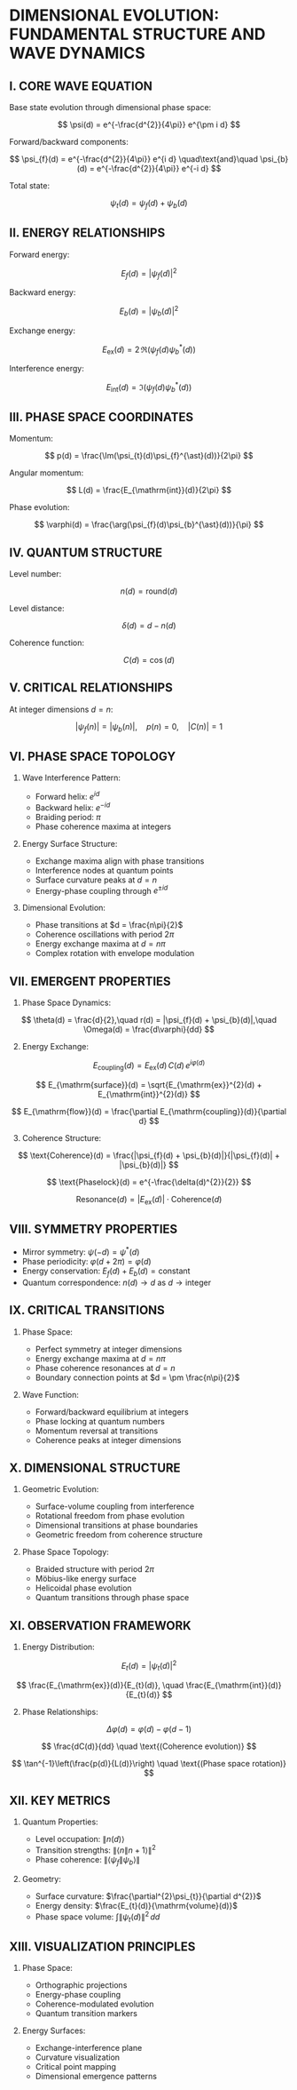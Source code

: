 # DIMENSIONAL EVOLUTION: FUNDAMENTAL STRUCTURE AND WAVE DYNAMICS

## I. CORE WAVE EQUATION

Base state evolution through dimensional phase space:

$$
\psi(d) = e^{-\frac{d^{2}}{4\pi}} e^{\pm i d}
$$

Forward/backward components:

$$
\psi_{f}(d) = e^{-\frac{d^{2}}{4\pi}} e^{i d} \quad\text{and}\quad \psi_{b}(d) = e^{-\frac{d^{2}}{4\pi}} e^{-i d}
$$

Total state:

$$
\psi_{t}(d) = \psi_{f}(d) + \psi_{b}(d)
$$

## II. ENERGY RELATIONSHIPS

Forward energy:

$$
E_{f}(d) = |\psi_{f}(d)|^{2}
$$

Backward energy:

$$
E_{b}(d) = |\psi_{b}(d)|^{2}
$$

Exchange energy:

$$
E_{\mathrm{ex}}(d) = 2\,\Re(\psi_{f}(d)\psi_{b}^{\ast}(d))
$$

Interference energy:

$$
E_{\mathrm{int}}(d) = \Im(\psi_{f}(d)\psi_{b}^{\ast}(d))
$$

## III. PHASE SPACE COORDINATES

Momentum:

$$
p(d) = \frac{\Im(\psi_{t}(d)\psi_{f}^{\ast}(d))}{2\pi}
$$

Angular momentum:

$$
L(d) = \frac{E_{\mathrm{int}}(d)}{2\pi}
$$

Phase evolution:

$$
\varphi(d) = \frac{\arg(\psi_{f}(d)\psi_{b}^{\ast}(d))}{\pi}
$$

## IV. QUANTUM STRUCTURE

Level number:

$$
n(d) = \mathrm{round}(d)
$$

Level distance:

$$
\delta(d) = d - n(d)
$$

Coherence function:

$$
C(d) = \cos(d)
$$

## V. CRITICAL RELATIONSHIPS

At integer dimensions $d = n$:

$$
|\psi_{f}(n)| = |\psi_{b}(n)|,\quad p(n) = 0,\quad |C(n)| = 1
$$

## VI. PHASE SPACE TOPOLOGY

1. Wave Interference Pattern:
   - Forward helix: $e^{i d}$
   - Backward helix: $e^{-i d}$
   - Braiding period: $\pi$
   - Phase coherence maxima at integers

2. Energy Surface Structure:
   - Exchange maxima align with phase transitions
   - Interference nodes at quantum points
   - Surface curvature peaks at $d = n$
   - Energy-phase coupling through $e^{\pm i d}$

3. Dimensional Evolution:
   - Phase transitions at $d = \frac{n\pi}{2}$
   - Coherence oscillations with period $2\pi$
   - Energy exchange maxima at $d = n\pi$
   - Complex rotation with envelope modulation

## VII. EMERGENT PROPERTIES

1. Phase Space Dynamics:

$$
\theta(d) = \frac{d}{2},\quad r(d) = |\psi_{f}(d) + \psi_{b}(d)|,\quad \Omega(d) = \frac{d\varphi}{dd}
$$

2. Energy Exchange:

$$
E_{\mathrm{coupling}}(d) = E_{\mathrm{ex}}(d)\,C(d)\,e^{i\varphi(d)}
$$

$$
E_{\mathrm{surface}}(d) = \sqrt{E_{\mathrm{ex}}^{2}(d) + E_{\mathrm{int}}^{2}(d)}
$$

$$
E_{\mathrm{flow}}(d) = \frac{\partial E_{\mathrm{coupling}}(d)}{\partial d}
$$

3. Coherence Structure:

$$
\text{Coherence}(d) = \frac{|\psi_{f}(d) + \psi_{b}(d)|}{|\psi_{f}(d)| + |\psi_{b}(d)|}
$$

$$
\text{Phaselock}(d) = e^{-\frac{\delta(d)^{2}}{2}}
$$

$$
\text{Resonance}(d) = |E_{\mathrm{ex}}(d)| \cdot \text{Coherence}(d)
$$

## VIII. SYMMETRY PROPERTIES

- Mirror symmetry: $\psi(-d) = \psi^{\ast}(d)$
- Phase periodicity: $\varphi(d + 2\pi) = \varphi(d)$
- Energy conservation: $E_{f}(d) + E_{b}(d) = \text{constant}$
- Quantum correspondence: $n(d) \to d$ as $d \to \text{integer}$

## IX. CRITICAL TRANSITIONS

1. Phase Space:
   - Perfect symmetry at integer dimensions
   - Energy exchange maxima at $d = n\pi$
   - Phase coherence resonances at $d = n$
   - Boundary connection points at $d = \pm \frac{n\pi}{2}$

2. Wave Function:
   - Forward/backward equilibrium at integers
   - Phase locking at quantum numbers
   - Momentum reversal at transitions
   - Coherence peaks at integer dimensions

## X. DIMENSIONAL STRUCTURE

1. Geometric Evolution:
   - Surface-volume coupling from interference
   - Rotational freedom from phase evolution
   - Dimensional transitions at phase boundaries
   - Geometric freedom from coherence structure

2. Phase Space Topology:
   - Braided structure with period $2\pi$
   - Möbius-like energy surface
   - Helicoidal phase evolution
   - Quantum transitions through phase space

## XI. OBSERVATION FRAMEWORK

1. Energy Distribution:

$$
E_{t}(d) = |\psi_{t}(d)|^{2}
$$

$$
\frac{E_{\mathrm{ex}}(d)}{E_{t}(d)}, \quad \frac{E_{\mathrm{int}}(d)}{E_{t}(d)}
$$

2. Phase Relationships:

$$
\Delta\varphi(d) = \varphi(d) - \varphi(d-1)
$$

$$
\frac{dC(d)}{dd} \quad \text{(Coherence evolution)}
$$

$$
\tan^{-1}\left(\frac{p(d)}{L(d)}\right) \quad \text{(Phase space rotation)}
$$

## XII. KEY METRICS

1. Quantum Properties:
   - Level occupation: $\|n(d)\rangle$
   - Transition strengths: $\|\langle n\|n+1\rangle\|^{2}$
   - Phase coherence: $\|\langle \psi_{f}\|\psi_{b}\rangle\|$

2. Geometry:
   - Surface curvature: $\frac{\partial^{2}\psi_{t}}{\partial d^{2}}$
   - Energy density: $\frac{E_{t}(d)}{\mathrm{volume}(d)}$
   - Phase space volume: $\int \|\psi_{t}(d)\|^{2} \, dd$

## XIII. VISUALIZATION PRINCIPLES

1. Phase Space:
   - Orthographic projections
   - Energy-phase coupling
   - Coherence-modulated evolution
   - Quantum transition markers

2. Energy Surfaces:
   - Exchange-interference plane
   - Curvature visualization
   - Critical point mapping
   - Dimensional emergence patterns
